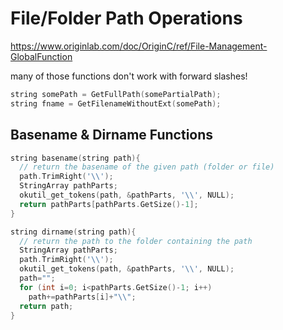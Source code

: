 # File/Folder Path Operations

https://www.originlab.com/doc/OriginC/ref/File-Management-GlobalFunction

many of those functions don't work with forward slashes!

```c
string somePath = GetFullPath(somePartialPath);
string fname = GetFilenameWithoutExt(somePath);
```

## Basename & Dirname Functions
```c
string basename(string path){
  // return the basename of the given path (folder or file)
  path.TrimRight('\\');
  StringArray pathParts;
  okutil_get_tokens(path, &pathParts, '\\', NULL);
  return pathParts[pathParts.GetSize()-1];
}
```

```c
string dirname(string path){
  // return the path to the folder containing the path
  StringArray pathParts;
  path.TrimRight('\\');
  okutil_get_tokens(path, &pathParts, '\\', NULL);
  path="";
  for (int i=0; i<pathParts.GetSize()-1; i++)
    path+=pathParts[i]+"\\";
  return path;
}
```
